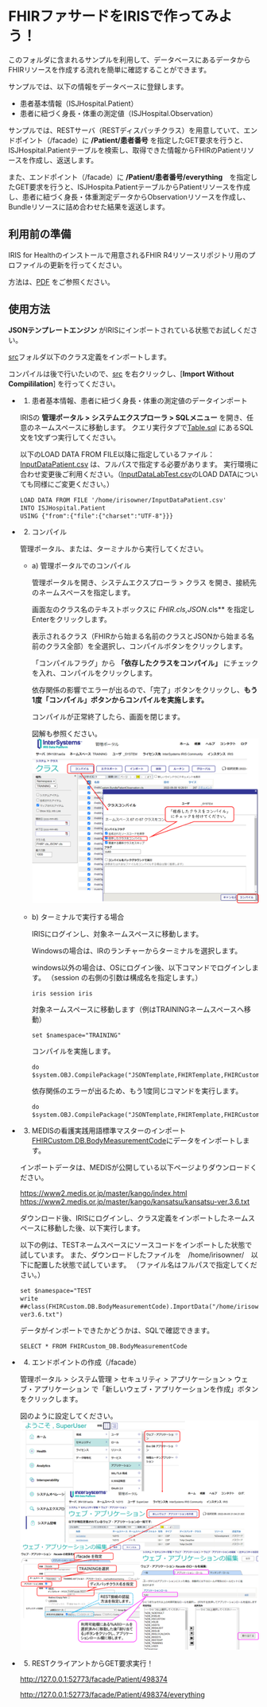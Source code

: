 # FHIRファサードをIRISで作ってみよう！

このフォルダに含まれるサンプルを利用して、データベースにあるデータからFHIRリソースを作成する流れを簡単に確認することができます。

サンプルでは、以下の情報をデータベースに登録します。

- 患者基本情報（ISJHospital.Patient）
- 患者に紐づく身長・体重の測定値（ISJHospital.Observation）

サンプルでは、RESTサーバ（RESTディスパッチクラス）を用意していて、エンドポイント（/facade）に **/Patient/患者番号** を指定したGET要求を行うと、ISJHospital.Patientテーブルを検索し、取得できた情報からFHIRのPatientリソースを作成し、返送します。

また、エンドポイント（/facade）に **/Patient/患者番号/everything**　を指定したGET要求を行うと、ISJHospita.PatientテーブルからPatientリソースを作成し、患者に紐づく身長・体重測定データからObservationリソースを作成し、Bundleリソースに詰め合わせた結果を返送します。


## 利用前の準備

IRIS for Healthのインストールで用意されるFHIR R4リソースリポジトリ用のプロファイルの更新を行ってください。

方法は、[PDF](../../FHIRR4CurrentProfileUpdate.pdf) をご参照ください。

## 使用方法
**JSONテンプレートエンジン** がIRISにインポートされている状態でお試しください。

[src](../../src)フォルダ以下のクラス定義をインポートします。

コンパイルは後で行いたいので、[src](../../src) を右クリックし、[**Import Without Compililation**] を行ってください。


- 1) 患者基本情報、患者に紐づく身長・体重の測定値のデータインポート

    IRISの **管理ポータル > システムエクスプローラ > SQLメニュー** を開き、任意のネームスペースに移動します。
    クエリ実行タブで[Table.sql](./ISJHospital/Table.sql) にあるSQL文を1文ずつ実行してください。

    以下のLOAD DATA FROM FILE以降に指定しているファイル：[InputDataPatient.csv](./ISJHospital/InputDataPatient.csv) は、フルパスで指定する必要があります。
    実行環境に合わせ変更後ご利用ください。（[InputDataLabTest.csv](./ISJHospital/InputDataLabTest.csv)のLOAD DATAについても同様にご変更ください。）
    ```
    LOAD DATA FROM FILE '/home/irisowner/InputDataPatient.csv'
    INTO ISJHospital.Patient
    USING {"from":{"file":{"charset":"UTF-8"}}}
    ```

- 2) コンパイル

    管理ポータル、または、ターミナルから実行してください。

    - a) 管理ポータルでのコンパイル

        管理ポータルを開き、システムエクスプローラ > クラス を開き、接続先のネームスペースを指定します。

        画面左のクラス名のテキストボックスに **FHIR*.cls,JSON*.cls** を指定しEnterをクリックします。

        表示されるクラス（FHIRから始まる名前のクラスとJSONから始まる名前のクラス全部）を全選択し、コンパイルボタンをクリックします。

        「コンパイルフラグ」から **「依存したクラスをコンパイル」** にチェックを入れ、コンパイルをクリックします。

        依存関係の影響でエラーが出るので、「完了」ボタンをクリックし、**もう1度「コンパイル」ボタンからコンパイルを実施します。**
        
        コンパイルが正常終了したら、画面を閉じます。

        図解も参照ください。
        ![](./compile.png)


    - b) ターミナルで実行する場合

        IRISにログインし、対象ネームスペースに移動します。
        
        Windowsの場合は、IRのランチャーからターミナルを選択します。

        windows以外の場合は、OSにログイン後、以下コマンドでログインします。
        （session の右側の引数は構成名を指定します。）
        ```
        iris session iris
        ```

        対象ネームスペースに移動します（例はTRAININGネームスペースへ移動）

        ```
        set $namespace="TRAINING"
        ```

        コンパイルを実施します。
        ```
        do $system.OBJ.CompilePackage("JSONTemplate,FHIRTemplate,FHIRCustom,FHIRTest,FHIRFacade","cukb")
        ```
        依存関係のエラーが出るため、もう1度同じコマンドを実行します。
        ```
        do $system.OBJ.CompilePackage("JSONTemplate,FHIRTemplate,FHIRCustom,FHIRTest,FHIRFacade","cukb")
        ```

- 3) MEDISの看護実践用語標準マスターのインポート
    [FHIRCustom.DB.BodyMeasurementCode](./FHIRCustom/DB/BodyMeasurementCode.cls)にデータをインポートします。

    インポートデータは、MEDISが公開している以下ページよりダウンロードください。

    https://www2.medis.or.jp/master/kango/index.html
    https://www2.medis.or.jp/master/kango/kansatsu/kansatsu-ver.3.6.txt

    ダウンロード後、IRISにログインし、クラス定義をインポートしたネームスペースに移動した後、以下実行します。

    以下の例は、TESTネームスペースにソースコードをインポートした状態で試しています。
    また、ダウンロードしたファイルを　/home/irisowner/　以下に配置した状態で試しています。
    （ファイル名はフルパスで指定してください。）
    ```
    set $namespace="TEST
    write ##class(FHIRCustom.DB.BodyMeasurementCode).ImportData("/home/irisowner/kansatsu-ver3.6.txt")
    ```

    データがインポートできたかどうかは、SQLで確認できます。
    ```
    SELECT * FROM FHIRCustom_DB.BodyMeasurementCode
    ```

- 4) エンドポイントの作成（/facade）

    管理ポータル > システム管理 > セキュリティ > アプリケーション > ウェブ・アプリケーション で「新しいウェブ・アプリケーションを作成」ボタンをクリックします。

    図のように設定してください。
    ![](./webapppath.png)


- 5) RESTクライアントからGET要求実行！
    
    http://127.0.0.1:52773/facade/Patient/498374

    http://127.0.0.1:52773/facade/Patient/498374/everything

